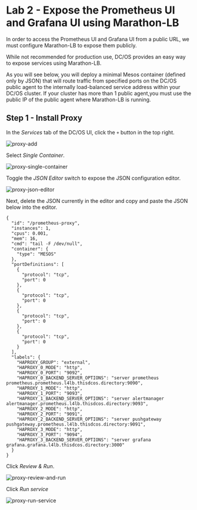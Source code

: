 # Lab 2 - Expose the Prometheus UI and Grafana UI using Marathon-LB

In order to access the Prometheus UI and Grafana UI from a public URL, we must configure Marathon-LB to expose them publicly.

While not recommended for production use, DC/OS provides an easy way to expose services using Marathon-LB. 

As you will see below, you will deploy a minimal Mesos container (defined only by JSON) that will route traffic from specified ports on the DC/OS public agent to the internally load-balanced service address within your DC/OS cluster. If your cluster has more than 1 public agent,you must use the public IP of the public agent where Marathon-LB is running.


## Step 1 - Install Proxy

In the *Services* tab of the DC/OS UI, click the `+` button in the top right. 

![proxy-add](https://github.com/tbaums/dcos-days-prometheus-grafana-labs/blob/master/screenshots/proxy-add.png)


Select *Single Container*.

![proxy-single-container](https://github.com/tbaums/dcos-days-prometheus-grafana-labs/blob/master/screenshots/proxy-single-container.png)



Toggle the *JSON Editor* switch to expose the JSON configuration editor.

![proxy-json-editor](https://github.com/tbaums/dcos-days-prometheus-grafana-labs/blob/master/screenshots/proxy-json-editor.png)


Next, delete the JSON currently in the editor and copy and paste the JSON below into the editor. 


```
{
  "id": "/prometheus-proxy",
  "instances": 1,
  "cpus": 0.001,
  "mem": 16,
  "cmd": "tail -F /dev/null",
  "container": {
    "type": "MESOS"
  },
  "portDefinitions": [
    {
      "protocol": "tcp",
      "port": 0
    },
    {
      "protocol": "tcp",
      "port": 0
    },
    {
      "protocol": "tcp",
      "port": 0
    },
    {
      "protocol": "tcp",
      "port": 0
    }
  ],
  "labels": {
    "HAPROXY_GROUP": "external",
    "HAPROXY_0_MODE": "http",
    "HAPROXY_0_PORT": "9092",
    "HAPROXY_0_BACKEND_SERVER_OPTIONS": "server prometheus prometheus.prometheus.l4lb.thisdcos.directory:9090",
    "HAPROXY_1_MODE": "http",
    "HAPROXY_1_PORT": "9093",
    "HAPROXY_1_BACKEND_SERVER_OPTIONS": "server alertmanager alertmanager.prometheus.l4lb.thisdcos.directory:9093",
    "HAPROXY_2_MODE": "http",
    "HAPROXY_2_PORT": "9091",
    "HAPROXY_2_BACKEND_SERVER_OPTIONS": "server pushgateway pushgateway.prometheus.l4lb.thisdcos.directory:9091",
    "HAPROXY_3_MODE": "http",
    "HAPROXY_3_PORT": "9094",
    "HAPROXY_3_BACKEND_SERVER_OPTIONS": "server grafana grafana.grafana.l4lb.thisdcos.directory:3000"
  }
}
```

Click *Review & Run*.

![proxy-review-and-run](https://github.com/tbaums/dcos-days-prometheus-grafana-labs/blob/master/screenshots/proxy-review-and-run.png)


Click *Run service*

![proxy-run-service](https://github.com/tbaums/dcos-days-prometheus-grafana-labs/blob/master/screenshots/proxy-run-service.png)